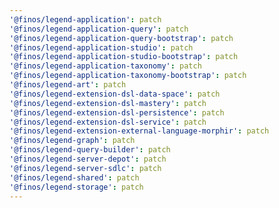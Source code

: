 ```yaml
---
'@finos/legend-application': patch
'@finos/legend-application-query': patch
'@finos/legend-application-query-bootstrap': patch
'@finos/legend-application-studio': patch
'@finos/legend-application-studio-bootstrap': patch
'@finos/legend-application-taxonomy': patch
'@finos/legend-application-taxonomy-bootstrap': patch
'@finos/legend-art': patch
'@finos/legend-extension-dsl-data-space': patch
'@finos/legend-extension-dsl-mastery': patch
'@finos/legend-extension-dsl-persistence': patch
'@finos/legend-extension-dsl-service': patch
'@finos/legend-extension-external-language-morphir': patch
'@finos/legend-graph': patch
'@finos/legend-query-builder': patch
'@finos/legend-server-depot': patch
'@finos/legend-server-sdlc': patch
'@finos/legend-shared': patch
'@finos/legend-storage': patch
---
```

